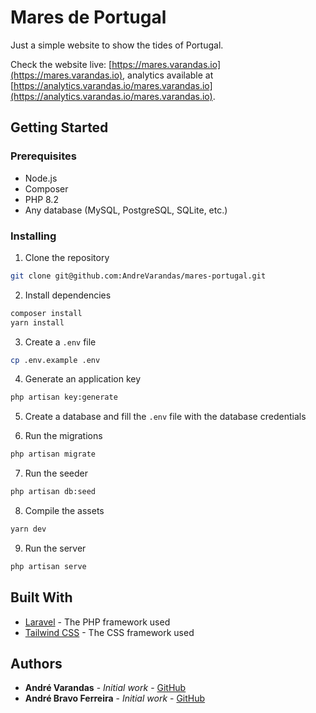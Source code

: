 # Mares de Portugal

Just a simple website to show the tides of Portugal.

Check the website live: [https://mares.varandas.io](https://mares.varandas.io), analytics available at [https://analytics.varandas.io/mares.varandas.io](https://analytics.varandas.io/mares.varandas.io).

## Getting Started

### Prerequisites

-   Node.js
-   Composer
-   PHP 8.2
-   Any database (MySQL, PostgreSQL, SQLite, etc.)

### Installing

1. Clone the repository

```bash
git clone git@github.com:AndreVarandas/mares-portugal.git
```

2. Install dependencies

```bash
composer install
yarn install
```

3. Create a `.env` file

```bash
cp .env.example .env
```

4. Generate an application key

```bash
php artisan key:generate
```

5. Create a database and fill the `.env` file with the database credentials

6. Run the migrations

```bash
php artisan migrate
```

7. Run the seeder

```bash
php artisan db:seed
```

8. Compile the assets

```bash
yarn dev
```

9. Run the server

```bash
php artisan serve
```

## Built With

-   [Laravel](https://laravel.com/) - The PHP framework used
-   [Tailwind CSS](https://tailwindcss.com/) - The CSS framework used

## Authors

-   **André Varandas** - _Initial work_ - [GitHub](https://github.com/AndreVarandas)
-   **André Bravo Ferreira** - _Initial work_ - [GitHub](https://github.com/AndreBravoFerreira)

